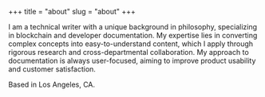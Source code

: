 +++
title = "about"
slug = "about"
+++

I am a technical writer with a unique background in philosophy, specializing in blockchain and developer documentation. My expertise lies in converting complex concepts into easy-to-understand content, which I apply through rigorous research and cross-departmental collaboration. My approach to documentation is always user-focused, aiming to improve product usability and customer satisfaction. 

Based in Los Angeles, CA.